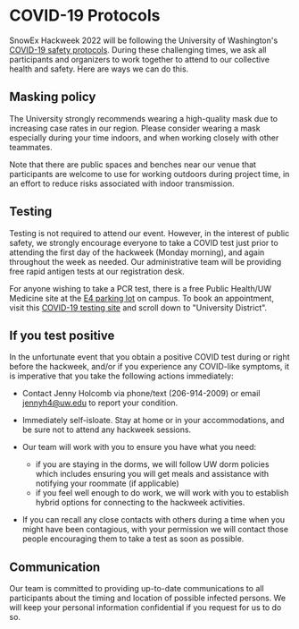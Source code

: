 # COVID-19 Protocols

SnowEx Hackweek 2022 will be following the University of Washington's [COVID-19 safety protocols](https://www.washington.edu/coronavirus/). During these challenging times, we ask all participants and organizers to work together to attend to our collective health and safety. Here are ways we can do this.

## Masking policy

The University strongly recommends wearing a high-quality mask due to increasing case rates in our region. Please consider wearing a mask especially during your time indoors, and when working closely with other teammates. 

Note that there are public spaces and benches near our venue that participants are welcome to use for working outdoors during project time, in an effort to reduce risks associated with indoor transmission.
 
## Testing

Testing is not required to attend our event. However, in the interest of public safety, we strongly encourage everyone to take a COVID test just prior to attending the first day of the hackweek (Monday morning), and again throughout the week as needed. Our administrative team will be providing free rapid antigen tests at our registration desk.

For anyone wishing to take a PCR test, there is a free Public Health/UW Medicine site at the [E4 parking lot](https://www.google.com/maps/place/UW+Medicine+COVID-19+Testing+Site+at+University+District/@47.65878,-122.2939535,17z/data=!3m1!4b1!4m5!3m4!1s0x0:0xbf100d0b08611bd9!8m2!3d47.658781!4d-122.2939544?hl=en) on campus. To book an appointment, visit this [COVID-19 testing site](https://www.uwmedicine.org/coronavirus/testing) and scroll down to "University District".

## If you test positive

In the unfortunate event that you obtain a positive COVID test during or right before the hackweek, and/or if you experience any COVID-like symptoms, it is imperative that you take the following actions immediately:

* Contact Jenny Holcomb via phone/text (206-914-2009) or email [jennyh4@uw.edu](mailto:jennyh4@uw.edu) to report your condition. 

* Immediately self-isloate. Stay at home or in your accommodations, and be sure not to attend any hackweek sessions.

* Our team will work with you to ensure you have what you need:
    * if you are staying in the dorms, we will follow UW dorm policies which includes ensuring you will get meals and assistance with notifying your roommate (if applicable)
    * if you feel well enough to do work, we will work with you to establish hybrid options for connecting to the hackweek activities.

* If you can recall any close contacts with others during a time when you might have been contagious, with your permission we will contact those people encouraging them to take a test as soon as possible.

## Communication

Our team is committed to providing up-to-date communications to all participants about the timing and location of possible infected persons. We will keep your personal information confidential if you request for us to do so.

